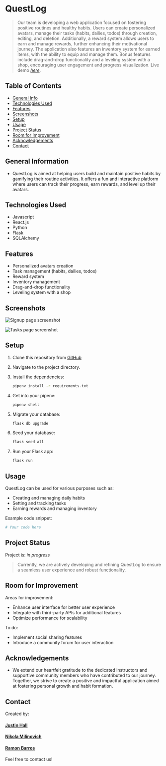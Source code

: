 # QuestLog
<!-- [![License: MIT](https://img.shields.io/badge/License-MIT-blue.svg)](https://github.com/ummjhall) -->
> Our team is developing a web application focused on fostering positive routines and healthy habits. Users can create personalized avatars, manage their tasks (habits, dailies, todos) through creation, editing, and deletion. Additionally, a reward system allows users to earn and manage rewards, further enhancing their motivational journey. The application also features an inventory system for earned items, with the ability to equip and manage them. Bonus features include drag-and-drop functionality and a leveling system with a shop, encouraging user engagement and progress visualization.
> Live demo [_here_](https://routini.onrender.com/).

## Table of Contents
* [General Info](#general-information)
* [Technologies Used](#technologies-used)
* [Features](#features)
* [Screenshots](#screenshots)
* [Setup](#setup)
* [Usage](#usage)
* [Project Status](#project-status)
* [Room for Improvement](#room-for-improvement)
* [Acknowledgements](#acknowledgements)
* [Contact](#contact)
<!-- * [License](#license) -->


## General Information
- QuestLog is aimed at helping users build and maintain positive habits by gamifying their routine activities. It offers a fun and interactive platform where users can track their progress, earn rewards, and level up their avatars.


## Technologies Used
- Javascript
- React.js
- Python
- Flask
- SQLAlchemy


## Features
- Personalized avatars creation
- Task management (habits, dailies, todos)
- Reward system
- Inventory management
- Drag-and-drop functionality
- Leveling system with a shop



## Screenshots
![Signup page screenshot](https://res.cloudinary.com/drv1e8rjp/image/upload/v1714537906/Screenshot_2024-04-30_at_9.30.27_PM_vsucng.png)

![Tasks page screenshot](https://res.cloudinary.com/drv1e8rjp/image/upload/v1714537842/Screenshot_2024-04-30_at_9.30.11_PM_vdav7s.png)


## Setup
1. Clone this repository from [GitHub](https://github.com/ummjhall/Routini)

2. Navigate to the project directory.

3. Install the dependencies:

   ```bash
   pipenv install -r requirements.txt
   ```

4. Get into your pipenv:
   ```bash
   pipenv shell
   ```

5. Migrate your database:
   ```bash
   flask db upgrade
   ```

6. Seed your database:
   ```bash
   flask seed all
   ```

7. Run your Flask app:
   ```bash
   flask run
   ```


## Usage
QuestLog can be used for various purposes such as:

- Creating and managing daily habits
- Setting and tracking tasks
- Earning rewards and managing inventory

Example code snippet:

```python
# Your code here
```


## Project Status
Project is: _in progress_
> Currently, we are actively developing and refining QuestLog to ensure a seamless user experience and robust functionality.


## Room for Improvement
Areas for improvement:

- Enhance user interface for better user experience
- Integrate with third-party APIs for additional features
- Optimize performance for scalability

To do:

- Implement social sharing features
- Introduce a community forum for user interaction



## Acknowledgements
- We extend our heartfelt gratitude to the dedicated instructors and supportive community members who have contributed to our journey. Together, we strive to create a positive and impactful application aimed at fostering personal growth and habit formation.



## Contact
Created by:
#### [Justin Hall](https://github.com/ummjhall)
#### [Nikola Milinovich](https://github.com/nmilinovich)
#### [Ramon Barros](https://github.com/ramonpbarros)

Feel free to contact us!


<!-- Optional -->
<!-- ## License -->
<!-- This project is open source and available under the [... License](). -->

<!-- You don't have to include all sections - just the one's relevant to your project -->
